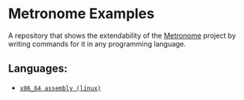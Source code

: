 # Metronome Examples

A repository that shows the extendability of the [Metronome](https://github.com/TM35-Metronome) project
by writing commands for it in any programming language.

## Languages:
* [`x86_64 assembly (linux)`](x86_64/rand_starters.asm)
